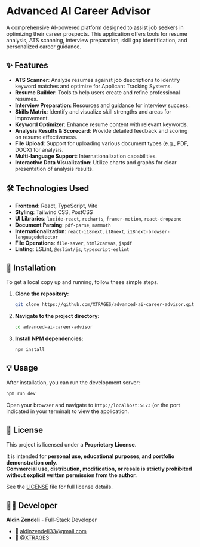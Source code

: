 # Advanced AI Career Advisor

A comprehensive AI-powered platform designed to assist job seekers in optimizing their career prospects. This application offers tools for resume analysis, ATS scanning, interview preparation, skill gap identification, and personalized career guidance.

## ✨ Features

*   **ATS Scanner**: Analyze resumes against job descriptions to identify keyword matches and optimize for Applicant Tracking Systems.
*   **Resume Builder**: Tools to help users create and refine professional resumes.
*   **Interview Preparation**: Resources and guidance for interview success.
*   **Skills Matrix**: Identify and visualize skill strengths and areas for improvement.
*   **Keyword Optimizer**: Enhance resume content with relevant keywords.
*   **Analysis Results & Scorecard**: Provide detailed feedback and scoring on resume effectiveness.
*   **File Upload**: Support for uploading various document types (e.g., PDF, DOCX) for analysis.
*   **Multi-language Support**: Internationalization capabilities.
*   **Interactive Data Visualization**: Utilize charts and graphs for clear presentation of analysis results.

## 🛠️ Technologies Used

*   **Frontend**: React, TypeScript, Vite
*   **Styling**: Tailwind CSS, PostCSS
*   **UI Libraries**: `lucide-react`, `recharts`, `framer-motion`, `react-dropzone`
*   **Document Parsing**: `pdf-parse`, `mammoth`
*   **Internationalization**: `react-i18next`, `i18next`, `i18next-browser-languagedetector`
*   **File Operations**: `file-saver`, `html2canvas`, `jspdf`
*   **Linting**: ESLint, `@eslint/js`, `typescript-eslint`

## 🚀 Installation

To get a local copy up and running, follow these simple steps.

1.  **Clone the repository:**
    ```bash
    git clone https://github.com/XTRAGES/advanced-ai-career-advisor.git
    ```
2.  **Navigate to the project directory:**
    ```bash
    cd advanced-ai-career-advisor
    ```
3.  **Install NPM dependencies:**
    ```bash
    npm install
    ```

## 💡 Usage

After installation, you can run the development server:

```bash
npm run dev
```

Open your browser and navigate to `http://localhost:5173` (or the port indicated in your terminal) to view the application.

## 📝 License

This project is licensed under a **Proprietary License**.

It is intended for **personal use, educational purposes, and portfolio demonstration only**.  
**Commercial use, distribution, modification, or resale is strictly prohibited without explicit written permission from the author.**

See the [LICENSE](./LICENSE) file for full license details.

## 👨‍💻 Developer

**Aldin Zendeli** - Full-Stack Developer

- 📧 aldinzendeli33@gmail.com
- 🐙 [@XTRAGES](https://github.com/XTRAGES)
